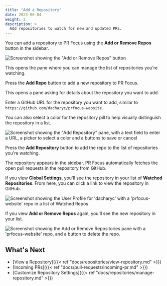 ```yaml
---
title: "Add a Repository"
date: 2023-06-04
weight: 2
description: >
  Add repositories to watch for new and updated PRs.
---
```


You can add a repository to PR Focus using the **Add or Remove Repos** button in the sidebar.

![Screenshot showing the "Add or Remove Repos" button](/images/add-remove-repos-button.png)

This opens the pane where you can manage the list of repositories you're watching.

Press the **Add Repo** button to add a new repository to PR Focus.

This opens a pane asking for details about the repository you want to add. 

Enter a GitHub URL for the repository you want to add, similar to `https://github.com/dacharyc/prfocus-website`.

You can also select a color for the repository pill to help visually distinguish the repository in a list.

![Screenshot showing the "Add Repository" pane, with a text field to enter a URL, a picker to select a color and a buttons to save or cancel](/images/add-repo-info.png)

Press the **Add Repository** button to add the repo to the list of repositories you're watching.

The repository appears in the sidebar. PR Focus automatically fetches the open pull requests in the repository from GitHub.

If you view **Global Settings**, you'll see the repository in your list of **Watched Repositories**. From here, you can click a link to view the repository in GitHub.

![Screenshot showing the User Profile for 'dacharyc' with a 'prfocus-website' repo in a list of Watched Repos](/images/see-repo-in-watched-repos.png)

If you view **Add or Remove Repos** again, you'll see the new repository in your list.

![Screenshot showing the Add or Remove Repositories pane with a 'prfocus-website' repo, and a button to delete the repo.](/images/add-remove-repos-with-one-repo.png)

## What's Next

- [View a Repository]({{< ref "docs/repositories/view-repository.md" >}})
- [Incoming PRs]({{< ref "docs/pull-requests/incoming-pr.md" >}})
- [Customize Repository Settings]({{< ref "docs/repositories/manage-repository.md" >}})
